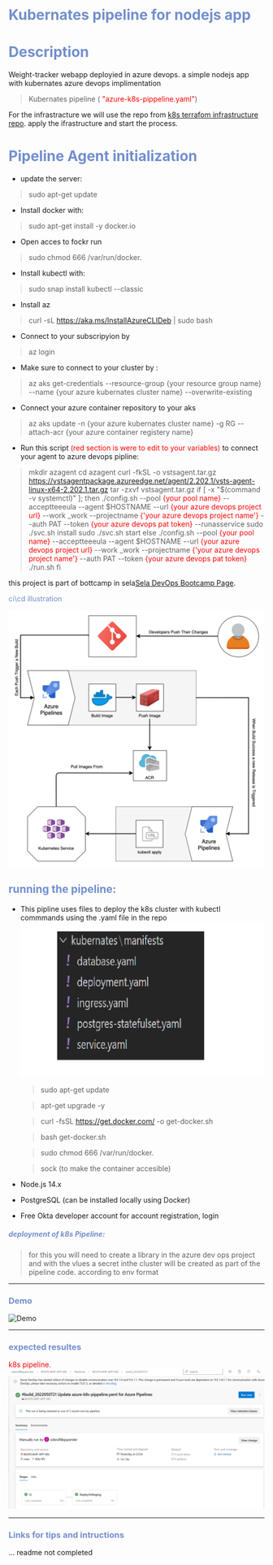 # <font color=#728FCE>Kubernates pipeline for nodejs app</font>




# <font color=#728FCE>Description</font>

Weight-tracker webapp deployied in azure devops.
a simple nodejs app with kubernates azure devops implimentation


> Kubernates pipeline ( <span style="color:red"> "azure-k8s-pippeline.yaml"</span>)

<font color=#728FCE></font>
For the infrastracture we will use the repo from [k8s terrafom infrastructure repo](https://github.com/odedrafi/K8sInfrastructure-week9-10-). apply the ifrastructure and start the process.


# <font color=#728FCE>Pipeline Agent  initialization</font>

- update the server:
> sudo apt-get update

- Install docker with:
> sudo apt-get install -y docker.io

- Open acces to fockr run
>sudo chmod 666 /var/run/docker.

- Install kubectl with:

>sudo snap install kubectl --classic

- Install az  

>curl -sL https://aka.ms/InstallAzureCLIDeb | sudo bash

- Connect to your subscripyion by 

> az login

- Make sure to connect to your cluster by :

> az aks get-credentials --resource-group {your resource group name} --name {your azure kubernates cluster name} --overwrite-existing

- Connect your azure container repository to your aks 

> az aks update -n {your azure kubernates cluster name}  -g RG --attach-acr {your azure container registery name} 

- Run this script <span style="color:red">(red section is were to edit to your variables)</span>  to connect your agent to azure devops pipline:

> mkdir azagent
cd azagent
curl -fkSL -o vstsagent.tar.gz https://vstsagentpackage.azureedge.net/agent/2.202.1/vsts-agent-linux-x64-2.202.1.tar.gz
tar -zxvf vstsagent.tar.gz
if [ -x "$(command -v systemctl)" ]; then
    ./config.sh --pool <span style="color:red"> {your pool name}</span> --acceptteeeula --agent $HOSTNAME --url <span style="color:red"> {your azure devops project url}</span> --work _work --projectname <span style="color:red"> {'your azure devops project name'}</span> --auth PAT --token <span style="color:red"> {your azure devops pat token}</span> --runasservice
    sudo ./svc.sh install
    sudo ./svc.sh start
else
    ./config.sh --pool <span style="color:red"> {your pool name}</span> --acceptteeeula --agent $HOSTNAME --url <span style="color:red"> {your azure devops project url}</span> --work _work --projectname <span style="color:red"> {'your azure devops project name'}</span> --auth PAT --token <span style="color:red"> {your azure devops pat token}</span>
    ./run.sh
fi


this project is part of bottcamp in sela[Sela DevOps Bootcamp Page](https://rhinops.io/bootcamp).


<font color=#728FCE>ci\cd illustration</font>

![This is an image](images/k8s-cicd.png)

## <font color=#728FCE>running the pipeline:</font>

- This pipline uses files to deploy the k8s cluster with kubectl commmands using the .yaml file in the repo
![This is an image](images/k8syamfiles.png)









  >sudo apt-get update 

  >apt-get upgrade -y

  >curl -fsSL https://get.docker.com/ -o get-docker.sh

  >bash get-docker.sh

  >sudo chmod 666 /var/run/docker.
  
  >sock (to make the container accesible)  
- Node.js 14.x 
- PostgreSQL (can be installed locally using Docker)
- Free Okta developer account for account registration, login


##### <font color=#728FCE>deployment of k8s Pipeline:</font>


>for this you will need to create a library in the azure dev ops project and with the vlues a secret inthe cluster will be created as part of the pipeline code.
according to env format

<span style="color:red"></span>

---

### <font color=#728FCE>Demo</font>


![Demo](docs/build-weight-tracker-app-demo.gif)

---

### <font color=#728FCE>expected resultes</font>

<span style="color:red">k8s pipeline.</span>
![expected_results image](images/results.png)



---

### <font color=#728FCE>Links for tips and intructions</font>

... readme not completed




